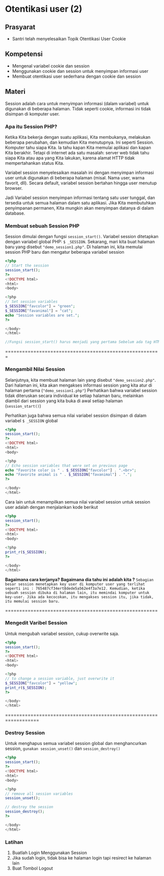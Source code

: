 # Otentikasi user (2)

## Prasyarat
- Santri telah menyelesaikan Topik Otentikasi User Cookie

## Kompetensi
- Mengenal variabel cookie dan session
- Menggunakan cookie dan session untuk menyimpan informasi user
- Membuat otentikasi user sederhana dengan cookie dan session

## Materi
Session adalah cara untuk menyimpan informasi (dalam variabel) untuk digunakan di beberapa halaman. Tidak seperti cookie, informasi ini tidak disimpan di komputer user.

### Apa itu Session PHP?
Ketika Kita bekerja dengan suatu aplikasi, Kita membukanya, melakukan beberapa perubahan, dan kemudian Kita menutupnya. Ini seperti Session. Komputer tahu siapa Kita. Ia tahu kapan Kita memulai aplikasi dan kapan Kita berakhir. Tetapi di internet ada satu masalah: server web tidak tahu siapa Kita atau apa yang Kita lakukan, karena alamat HTTP tidak mempertahankan status Kita.

Variabel session menyelesaikan masalah ini dengan menyimpan informasi user untuk digunakan di beberapa halaman (misal. Nama user, warna favorit, dll). Secara default, variabel session bertahan hingga user menutup browser.

Jadi Variabel session menyimpan informasi tentang satu user tunggal, dan tersedia untuk semua halaman dalam satu aplikasi. Jika Kita membutuhkan penyimpanan permanen, Kita mungkin akan menyimpan datanya di dalam database.

### Membuat sebuah Session PHP
Session dimulai dengan fungsi `session_start()`. Variabel session ditetapkan dengan variabel global PHP: `$ _SESSION`.
Sekarang, mari kita buat halaman baru yang disebut `"demo_session1.php"`. Di halaman ini, kita memulai session PHP baru dan mengatur beberapa variabel session

```php
<?php
// Start the session
session_start();
?>
<!DOCTYPE html>
<html>
<body>

<?php
// Set session variables
$_SESSION["favcolor"] = "green";
$_SESSION["favanimal"] = "cat";
echo "Session variables are set.";
?>

</body>
</html>

//Fungsi session_start() harus menjadi yang pertama Sebelum ada tag HTML.
```
=======================================================
### Mengambil Nilai Session
Selanjutnya, kita membuat halaman lain yang disebut `"demo_session2.php"`. Dari halaman ini, kita akan mengakses informasi session yang kita atur di halaman pertama (`"demo_session1.php"`)
Perhatikan bahwa variabel session tidak diteruskan secara individual ke setiap halaman baru, melainkan diambil dari session yang kita buka di awal setiap halaman (`session_start()`)

Perhatikan juga bahwa semua nilai variabel session disimpan di dalam variabel `$ _SESSION` global

```php
<?php
session_start();
?>
<!DOCTYPE html>
<html>
<body>

<?php
// Echo session variables that were set on previous page
echo "Favorite color is " . $_SESSION["favcolor"] . ".<br>";
echo "Favorite animal is " . $_SESSION["favanimal"] . ".";
?>

</body>
</html>
```
Cara lain untuk menampilkan semua nilai variabel session untuk session user adalah dengan menjalankan kode berikut

```php
<?php
session_start();
?>
<!DOCTYPE html>
<html>
<body>

<?php
print_r($_SESSION);
?>

</body>
</html>
```

 **Bagaimana cara kerjanya? Bagaimana dia tahu ini adalah kita ?**
`Sebagian besar session menetapkan key user di komputer user yang terlihat seperti ini : 765487cf34ert8dede5a562e4f3a7e12. Kemudian, ketika sebuah session dibuka di halaman lain, itu memindai komputer untuk key-user. Jika ada kecocokan, itu mengakses session itu, jika tidak, itu memulai session baru.`

======================================================

### Mengedit Varibel Session

Untuk mengubah variabel session, cukup overwrite saja.

```php
<?php
session_start();
?>
<!DOCTYPE html>
<html>
<body>

<?php
// to change a session variable, just overwrite it 
$_SESSION["favcolor"] = "yellow";
print_r($_SESSION);
?>

</body>
</html>
```

==================================================================

### Destroy Session

Untuk menghapus semua variabel session global dan menghancurkan session, `gunakan session_unset()` dan `session_destroy()`

```php
<?php
session_start();
?>
<!DOCTYPE html>
<html>
<body>

<?php
// remove all session variables
session_unset(); 

// destroy the session 
session_destroy(); 
?>

</body>
</html>
```

### Latihan
1. Buatlah Login Menggunakan Session
2. Jika sudah login, tidak bisa ke halaman login tapi resirect ke halaman lain
3. Buat Tombol Logout